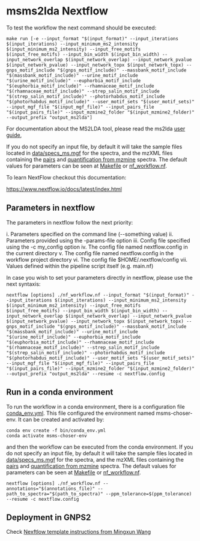 # msms2lda Nextflow

To test the workflow the next command should be executed:

```
make run [-e --input_format "$(input_format)" --input_iterations $(input_iterations) --input_minimum_ms2_intensity $(input_minimum_ms2_intensity) --input_free_motifs $(input_free_motifs) --input_bin_width $(input_bin_width) --input_network_overlap $(input_network_overlap) --input_network_pvalue $(input_network_pvalue) --input_network_topx $(input_network_topx) --gnps_motif_include "$(gnps_motif_include)" --massbank_motif_include  "$(massbank_motif_include)" --urine_motif_include "$(urine_motif_include)" --euphorbia_motif_include "$(euphorbia_motif_include)" --rhamnaceae_motif_include "$(rhamnaceae_motif_include)" --strep_salin_motif_include "$(strep_salin_motif_include)" --photorhabdus_motif_include "$(photorhabdus_motif_include)" --user_motif_sets "$(user_motif_sets)" --input_mgf_file "$(input_mgf_file)" --input_pairs_file "$(input_pairs_file)" --input_mzmine2_folder "$(input_mzmine2_folder)" --output_prefix "output_ms2lda"]
```

For documentation about the MS2LDA tool, please read the ms2lda [user guide](https://ms2lda.org/user_guide/),

If you do not specify an input file, by default it will take the sample files located in [data/specs_ms.mgf](data/specs_ms.mgf) for the spectra,  and the mzXML files containing the [pairs](data/data/pairs.tsv) and [quantification from mzmine](data/quantification_table_reformatted.csv) spectra. The default values for parameters can be seen at [Makefile](Makefile) or [nf_workflow.nf](nf_workflow.nf). 

To learn NextFlow checkout this documentation:

https://www.nextflow.io/docs/latest/index.html

## Parameters in nextflow 

The parameters in nextflow follow the next priority:

i. Parameters specified on the command line (--something value)
ii. Parameters provided using the -params-file option
iii. Config file specified using the -c my_config option
iv. The config file named nextflow.config in the current directory
v. The config file named nextflow.config in the workflow project directory
vi. The config file $HOME/.nextflow/config
vii. Values defined within the pipeline script itself (e.g. main.nf)

In case you wish to set your parameters directly in nextflow, please use the next syntaxis:


```
nextflow [options] ./nf_workflow.nf --input_format "$(input_format)" --input_iterations $(input_iterations) --input_minimum_ms2_intensity $(input_minimum_ms2_intensity) --input_free_motifs $(input_free_motifs) --input_bin_width $(input_bin_width) --input_network_overlap $(input_network_overlap) --input_network_pvalue $(input_network_pvalue) --input_network_topx $(input_network_topx) --gnps_motif_include "$(gnps_motif_include)" --massbank_motif_include  "$(massbank_motif_include)" --urine_motif_include "$(urine_motif_include)" --euphorbia_motif_include "$(euphorbia_motif_include)" --rhamnaceae_motif_include "$(rhamnaceae_motif_include)" --strep_salin_motif_include "$(strep_salin_motif_include)" --photorhabdus_motif_include "$(photorhabdus_motif_include)" --user_motif_sets "$(user_motif_sets)" --input_mgf_file "$(input_mgf_file)" --input_pairs_file "$(input_pairs_file)" --input_mzmine2_folder "$(input_mzmine2_folder)" --output_prefix "output_ms2lda" --resume -c nextflow.config
```

## Run in a conda environment

To run the workflow in a conda environment, there is a configuration file [conda_env.yml](bin/conda_env.yml). This file configured the environment named msms-choser-env. It can be created and activated by:

```
conda env create -f bin/conda_env.yml
conda activate msms-choser-env
```

and then the workflow can be executed from the conda environment. If you do not specify an input file, by default it will take the sample files located in [data/specs_ms.mgf](data/specs_ms.mgf) for the spectra,  and the mzXML files containing the [pairs](data/data/pairs.tsv) and [quantification from mzmine](data/quantification_table_reformatted.csv) spectra. The default values for parameters can be seen at [Makefile](Makefile) or [nf_workflow.nf](nf_workflow.nf). 

```
nextflow [options] ./nf_workflow.nf --annotations="$(annotations_file)" --path_to_spectra="$(path_to_spectra)" --ppm_tolerance=$(ppm_tolerance) --resume -c nextflow.config
```


## Deployment in GNPS2

Check [Nexftlow template instructions from Mingxun Wang](https://github.com/Wang-Bioinformatics-Lab/Nextflow_Workflow_Template)
